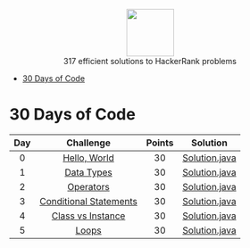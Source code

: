 <p align="center">
    <a href="https://www.hackerrank.com/alejandro_lopez1">
        <img height=85 src="https://d3keuzeb2crhkn.cloudfront.net/hackerrank/assets/styleguide/logo_wordmark-f5c5eb61ab0a154c3ed9eda24d0b9e31.svg">
    </a>
    <br>317 efficient solutions to HackerRank problems
</p>

* [30 Days of Code](#30-days-of-code)


# 30 Days of Code

| Day |                                                Challenge                                                | Points |                                                                                   Solution                                                                                  |
|:---:|:-------------------------------------------------------------------------------------------------------:|:------:|:---------------------------------------------------------------------------------------------------------------------------------------------------------------------------:|
|  0  | [Hello, World](https://www.hackerrank.com/challenges/30-hello-world)                                    |   30   | [Solution.java](https://github.com/alpz13/Java-Portfolio/blob/refactorHack/HackerRankR/30DaysOfCode/Day00/HelloWorld.java)                       |
|  1  | [Data Types](https://www.hackerrank.com/challenges/30-data-types)                                       |   30   | [Solution.java](https://github.com/alpz13/Java-Portfolio/blob/refactorHack/HackerRankR/30DaysOfCode/Day01/DataTypes.java) 
|  2  | [Operators](https://www.hackerrank.com/challenges/30-operators)                                       |   30   | [Solution.java](https://github.com/alpz13/Java-Portfolio/blob/refactorHack/HackerRankR/30DaysOfCode/Day02/Operators.java) 
|  3  | [Conditional Statements](https://www.hackerrank.com/challenges/30-conditional-statements/)                                       |   30   | [Solution.java](https://github.com/alpz13/Java-Portfolio/blob/refactorHack/HackerRankR/30DaysOfCode/Day03/ConditionalStatements.java) 
|  4  | [Class vs Instance](https://www.hackerrank.com/challenges/30-class-vs-instance)                                       |   30   | [Solution.java](https://github.com/alpz13/Java-Portfolio/blob/refactorHack/HackerRankR/30DaysOfCode/Day04/) 
|  5  | [Loops](https://www.hackerrank.com/challenges/30-loops)                                       |   30   | [Solution.java](https://github.com/alpz13/Java-Portfolio/blob/refactorHack/HackerRankR/30DaysOfCode/Day05/Loops.java) 